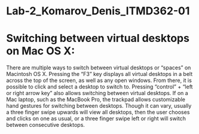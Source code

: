 # Lab-2_Komarov_Denis_ITMD362-01

# Switching between virtual desktops on Mac OS X:

There are multiple ways to switch between virtual desktops or “spaces” on Macintosh OS X. 
Pressing the “F3” key displays all virtual desktops in a belt across the top of the screen, as well as any open windows.
From there, it is possible to click and select a desktop to switch to. Pressing “control” + “left or right arrow key” 
also allows switching between virtual desktops. If on a Mac laptop, such as the MacBook Pro, the trackpad allows 
customizable hand gestures for switching between desktops. Though it can vary, usually a three finger swipe upwards 
will view all desktops, then the user chooses and clicks on one as usual, or a three finger swipe left or right will 
switch between consecutive desktops.
